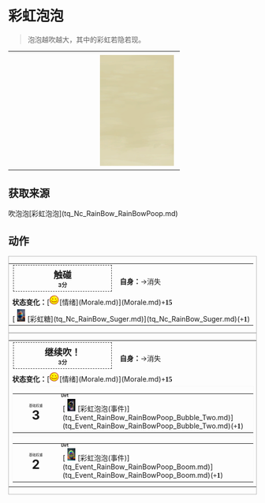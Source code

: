 # 彩虹泡泡  
> 泡泡越吹越大，其中的彩虹若隐若现。  
  
<table class="table table-bordered" data-toggle="table"  data-show-header="false"><thead style="display:none"><tr ><th  style="width:50%;text-align:left;vertical-align:top;"  data-sortable="true"  >title</th><th  style="width:50%;text-align:left;vertical-align:top;"  ></th></tr></thead><tr ><td  style="width:50%;text-align:left;vertical-align:top;"  ></td><td  style="width:50%;text-align:left;vertical-align:top;"  ><div style="float:right; margin:5px"><div class="gamecard" style="width:150px; height:225px;"><a href="tq_Event_RainBow_RainBowPoop_Bubble_One.md" style="color:black"><img class="bg" decoding="async" src="Sprite/BG_SandFront.png" href="a.md" style="max-width:150px;max-height:225px;"><img decoding="async" src="Sprite/tq/RainBowPoop_1(1).jpg" class="cardimageNoBack" style="transform: translate(-50%, 0%) scale(0.4398826979472141);"><span style="font-size: 25px;">彩虹泡泡</span></a></div></div></td></tr></tbody></table>  
  
## 获取来源  
<div style="display:inline-block"><div class="gamedatalist" style="text-align:left;min-width:200px;min-height:0px;"><div style="display:inline-block"><div style="display:inline-block;vertical-align:middle;">吹泡泡</div><div style="display:inline-block;vertical-align:middle;">[彩虹泡泡](tq_Nc_RainBow_RainBowPoop.md)</div></div></div></div>  
  
## 动作  
<div  style="border:1px solid #BBB"><table><tr><td rowspan="2" style="width:200px;text-align:center;font-size:1.3em;font-weight:bold"><div style="padding:5px;border:1px dashed #333"><div>触碰</div><div style="font-size:0.6em;"><font data-toggle="tooltip" data-placement="top" title="0.2TP">3分</font></div></div></td><td></td></tr><tr><td><b>自身：</b>→消失</td></tr><tr><td colspan="2"><b>状态变化：</b>[<div style="width:20px;display:inline-block;text-align:center"><img decoding="async" src="../wiki/Sprite/Content.png" href="a.md" style="max-width:20px;max-height:20px;"></div>[情绪](Morale.md)](Morale.md)<span style="font-family:ui-monospace"><b>+15</b></span></td></tr><tr><td colspan="2">[<div style="width:25px;display:inline-block;text-align:center"><img decoding="async" src="Sprite/tq/Candy_Rain_1.png" href="a.md" style="max-width:25px;max-height:25px;"></div>[彩虹糖](tq_Nc_RainBow_Suger.md)](tq_Nc_RainBow_Suger.md)(<span style="font-family:ui-monospace"><b>+1</b></span>)</td></tr></table></div>  
<div  style="border:1px solid #BBB"><table><tr><td rowspan="2" style="width:200px;text-align:center;font-size:1.3em;font-weight:bold"><div style="padding:5px;border:1px dashed #333"><div>继续吹！</div><div style="font-size:0.6em;"><font data-toggle="tooltip" data-placement="top" title="0.2TP">3分</font></div></div></td><td></td></tr><tr><td><b>自身：</b>→消失</td></tr><tr><td colspan="2"><b>状态变化：</b>[<div style="width:20px;display:inline-block;text-align:center"><img decoding="async" src="../wiki/Sprite/Content.png" href="a.md" style="max-width:20px;max-height:20px;"></div>[情绪](Morale.md)](Morale.md)<span style="font-family:ui-monospace"><b>+15</b></span></td></tr><tr><td colspan="2"><div style="columns:auto;position:relative;"><div style="display:inline-block;width:100%;break-inside: avoid;border:1px solid #F8F8F8"><table style="margin-bottom:3px;"><tr><td rowspan=2 style="text-align:center" width="80px"><div style="font-size:0.5em">基础权重</div><div style="font-size:1.8em;font-weight:bold">3</div></td><td style="font-size:0.6em;line-height:0.6em;font-weight:bold">Dirt</td></tr><tr><td>[<div style="width:25px;display:inline-block;text-align:center"><img decoding="async" src="Sprite/tq/RainbowPoop_2(1).jpg" href="a.md" style="max-width:25px;max-height:25px;"></div>[彩虹泡泡(事件)](tq_Event_RainBow_RainBowPoop_Bubble_Two.md)](tq_Event_RainBow_RainBowPoop_Bubble_Two.md)(<span style="font-family:ui-monospace"><b>+1</b></span>)</td></tr></table></div><div style="display:inline-block;width:100%;break-inside: avoid;border:1px solid #F8F8F8"><table style="margin-bottom:3px;"><tr><td rowspan=2 style="text-align:center" width="80px"><div style="font-size:0.5em">基础权重</div><div style="font-size:1.8em;font-weight:bold">2</div></td><td style="font-size:0.6em;line-height:0.6em;font-weight:bold">Dirt</td></tr><tr><td>[<div style="width:25px;display:inline-block;text-align:center"><img decoding="async" src="Sprite/tq/RainbowPoop(1).png" href="a.md" style="max-width:25px;max-height:25px;"></div>[彩虹泡泡(事件)](tq_Event_RainBow_RainBowPoop_Boom.md)](tq_Event_RainBow_RainBowPoop_Boom.md)(<span style="font-family:ui-monospace"><b>+1</b></span>)</td></tr></table></div></div></td></tr></table></div>  
  
  


<script>document.title="彩虹泡泡 - 卡牌生存百科 Card Survival Wiki";</script>